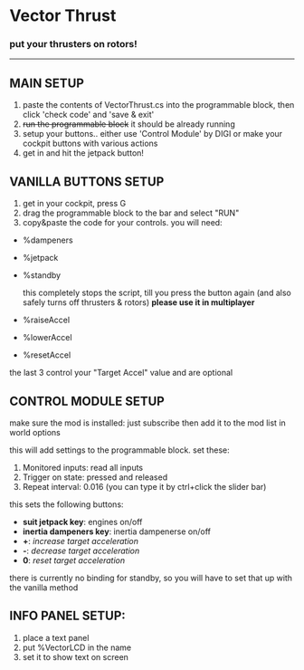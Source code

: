 # Vector Thrust
### put your thrusters on rotors!
---
## MAIN SETUP
1. paste the contents of VectorThrust.cs into the programmable block, then click 'check code' and 'save & exit'
2. ~~run the programmable block~~ it should be already running
3. setup your buttons.. either use 'Control Module' by DIGI or make your cockpit buttons with various actions
4. get in and hit the jetpack button!

## VANILLA BUTTONS SETUP
1. get in your cockpit, press G
2. drag the programmable block to the bar and select "RUN"
3. copy&paste the code for your controls. you will need:
* %dampeners
* %jetpack
* %standby
   
   this completely stops the script, till you press the button again (and also safely turns off thrusters & rotors) **please use it in multiplayer**
* %raiseAccel
* %lowerAccel
* %resetAccel

the last 3 control your "Target Accel" value and are optional

## CONTROL MODULE SETUP
make sure the mod is installed: just subscribe then add it to the mod list in world options

this will add settings to the programmable block. set these:
1. Monitored inputs: read all inputs
2. Trigger on state: pressed and released
3. Repeat interval: 0.016 (you can type it by ctrl+click the slider bar)

this sets the following buttons:

* __suit jetpack key__:		engines on/off
* __inertia dampeners key__:	inertia dampenerse on/off
* __+__:			_increase target acceleration_
* __-__:			_decrease target acceleration_
* __0__:			_reset target acceleration_

there is currently no binding for standby, so you will have to set that up with the vanilla method

## INFO PANEL SETUP:
1. place a text panel
2. put %VectorLCD in the name
3. set it to show text on screen
